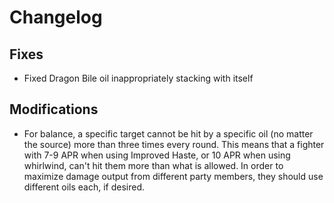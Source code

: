 
# Changelog

## Fixes

- Fixed Dragon Bile oil inappropriately stacking with itself

## Modifications

- For balance, a specific target cannot be hit by a specific oil (no matter the source) more than three times every round. This means that a fighter with 7-9 APR when using Improved Haste, or 10 APR when using whirlwind, can't hit them more than what is allowed. In order to maximize damage output from different party members, they should use different oils each, if desired.
